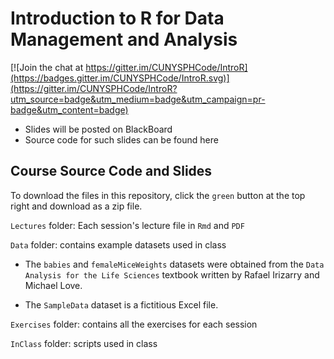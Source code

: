 # Introduction to R for Data Management and Analysis

[![Join the chat at https://gitter.im/CUNYSPHCode/IntroR](https://badges.gitter.im/CUNYSPHCode/IntroR.svg)](https://gitter.im/CUNYSPHCode/IntroR?utm_source=badge&utm_medium=badge&utm_campaign=pr-badge&utm_content=badge)

* Slides will be posted on BlackBoard
* Source code for such slides can be found here

## Course Source Code and Slides

To download the files in this repository, click the `green` button at the top
right and download as a zip file.

`Lectures` folder: Each session's lecture file in `Rmd` and `PDF`

`Data` folder: contains example datasets used in class

* The `babies` and `femaleMiceWeights` datasets were obtained from the
`Data Analysis for the Life Sciences` textbook written by Rafael Irizarry and
Michael Love. 

* The `SampleData` dataset is a fictitious Excel file.

`Exercises` folder: contains all the exercises for each session

`InClass` folder: scripts used in class

